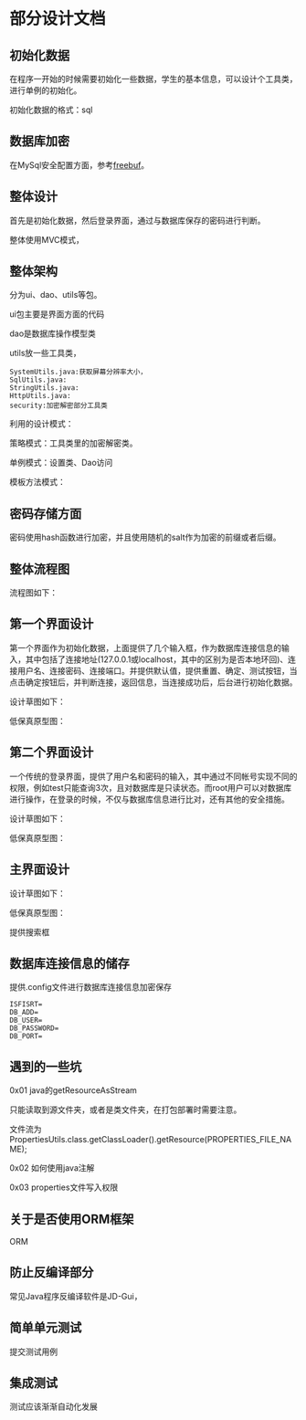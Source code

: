 # 部分设计文档

## 初始化数据
在程序一开始的时候需要初始化一些数据，学生的基本信息，可以设计个工具类，进行单例的初始化。

初始化数据的格式：sql

## 数据库加密
在MySql安全配置方面，参考[freebuf](http://www.freebuf.com/articles/database/36777.html)。

## 整体设计
首先是初始化数据，然后登录界面，通过与数据库保存的密码进行判断。

整体使用MVC模式，

## 整体架构
分为ui、dao、utils等包。

ui包主要是界面方面的代码

dao是数据库操作模型类

utils放一些工具类，

	SystemUtils.java:获取屏幕分辨率大小，
	SqlUtils.java:
	StringUtils.java:
	HttpUtils.java:
	security:加密解密部分工具类

利用的设计模式：

策略模式：工具类里的加密解密类。

单例模式：设置类、Dao访问

模板方法模式：

## 密码存储方面
密码使用hash函数进行加密，并且使用随机的salt作为加密的前缀或者后缀。

## 整体流程图

流程图如下：

## 第一个界面设计

第一个界面作为初始化数据，上面提供了几个输入框，作为数据库连接信息的输入，其中包括了连接地址(127.0.0.1或localhost，其中的区别为是否本地环回)、连接用户名、连接密码、连接端口。并提供默认值，提供重置、确定、测试按钮，当点击确定按钮后，并判断连接，返回信息，当连接成功后，后台进行初始化数据。

设计草图如下：

低保真原型图：

## 第二个界面设计

一个传统的登录界面，提供了用户名和密码的输入，其中通过不同帐号实现不同的权限，例如test只能查询3次，且对数据库是只读状态。而root用户可以对数据库进行操作，在登录的时候，不仅与数据库信息进行比对，还有其他的安全措施。

设计草图如下：

低保真原型图：

## 主界面设计

设计草图如下：

低保真原型图：

提供搜索框

## 数据库连接信息的储存

提供.config文件进行数据库连接信息加密保存

	ISFISRT=
	DB_ADD=
	DB_USER=
	DB_PASSWORD=
	DB_PORT=

## 遇到的一些坑

0x01 java的getResourceAsStream

只能读取到源文件夹，或者是类文件夹，在打包部署时需要注意。

文件流为PropertiesUtils.class.getClassLoader().getResource(PROPERTIES_FILE_NAME);

0x02 如何使用java注解

0x03 properties文件写入权限



## 关于是否使用ORM框架

ORM

## 防止反编译部分

常见Java程序反编译软件是JD-Gui，

## 简单单元测试

提交测试用例

## 集成测试

测试应该渐渐自动化发展
